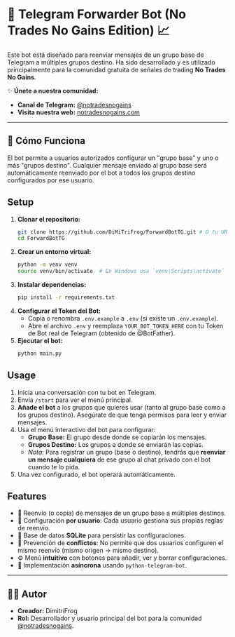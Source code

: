 # 🤖 Telegram Forwarder Bot (No Trades No Gains Edition) 📈

Este bot está diseñado para reenviar mensajes de un grupo base de Telegram a múltiples grupos destino. Ha sido desarrollado y es utilizado principalmente para la comunidad gratuita de señales de trading **No Trades No Gains**.

✨ **Únete a nuestra comunidad:**

- **Canal de Telegram:** [@notradesnogains](https://t.me/notradesnogains)
- **Visita nuestra web:** [notradesnogains.com](https://notradesnogains.com)

---

## 🚀 Cómo Funciona

El bot permite a usuarios autorizados configurar un "grupo base" y uno o más "grupos destino". Cualquier mensaje enviado al grupo base será automáticamente reenviado por el bot a todos los grupos destino configurados por ese usuario.

## Setup

1.  **Clonar el repositorio:**
    ```bash
    git clone https://github.com/DiMiTriFrog/ForwardBotTG.git # O tu URL si lo has bifurcado
    cd ForwardBotTG
    ```
2.  **Crear un entorno virtual:**
    ```bash
    python -m venv venv
    source venv/bin/activate  # En Windows usa `venv\Scripts\activate`
    ```
3.  **Instalar dependencias:**
    ```bash
    pip install -r requirements.txt
    ```
4.  **Configurar el Token del Bot:**
    - Copia o renombra `.env.example` a `.env` (si existe un `.env.example`).
    - Abre el archivo `.env` y reemplaza `YOUR_BOT_TOKEN_HERE` con tu Token de Bot real de Telegram (obtenido de @BotFather).
5.  **Ejecutar el bot:**
    ```bash
    python main.py
    ```

## Usage

1.  Inicia una conversación con tu bot en Telegram.
2.  Envía `/start` para ver el menú principal.
3.  **Añade el bot** a los grupos que quieres usar (tanto al grupo base como a los grupos destino). Asegúrate de que tenga permisos para leer y enviar mensajes.
4.  Usa el menú interactivo del bot para configurar:
    - **Grupo Base:** El grupo desde donde se copiarán los mensajes.
    - **Grupos Destino:** Los grupos a donde se enviarán las copias.
    - _Nota:_ Para registrar un grupo (base o destino), tendrás que **reenviar un mensaje cualquiera** de ese grupo al chat privado con el bot cuando te lo pida.
5.  Una vez configurado, el bot operará automáticamente.

## Features

- 📨 Reenvío (o copia) de mensajes de un grupo base a múltiples destinos.
- 👤 Configuración **por usuario**: Cada usuario gestiona sus propias reglas de reenvío.
- 💾 Base de datos **SQLite** para persistir las configuraciones.
- 🚫 Prevención de **conflictos**: No permite que dos usuarios configuren el mismo reenvío (mismo origen -> mismo destino).
- ⚙️ Menú **intuitivo** con botones para añadir, ver y borrar configuraciones.
- 🚀 Implementación **asíncrona** usando `python-telegram-bot`.

---

## 👨‍💻 Autor

- **Creador:** DimitriFrog
- **Rol:** Desarrollador y usuario principal del bot para la comunidad [@notradesnogains](https://t.me/notradesnogains).
